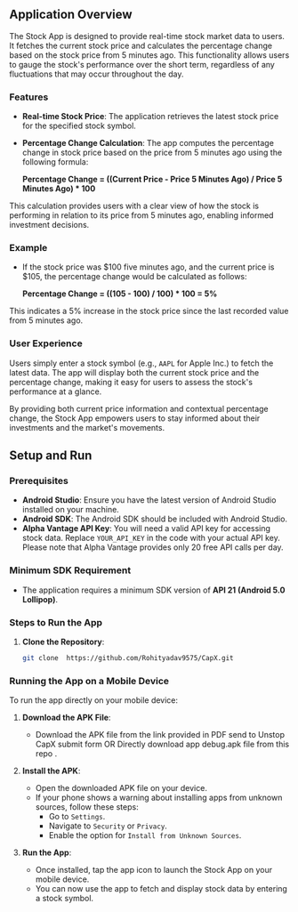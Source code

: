 ## Application Overview

The Stock App is designed to provide real-time stock market data to users. It fetches the current stock price and calculates the percentage change based on the stock price from 5 minutes ago. This functionality allows users to gauge the stock's performance over the short term, regardless of any fluctuations that may occur throughout the day.

### Features

- **Real-time Stock Price**: The application retrieves the latest stock price for the specified stock symbol.

- **Percentage Change Calculation**: The app computes the percentage change in stock price based on the price from 5 minutes ago using the following formula:

  **Percentage Change = ((Current Price - Price 5 Minutes Ago) / Price 5 Minutes Ago) * 100**

This calculation provides users with a clear view of how the stock is performing in relation to its price from 5 minutes ago, enabling informed investment decisions.

### Example

- If the stock price was $100 five minutes ago, and the current price is $105, the percentage change would be calculated as follows:

  **Percentage Change = ((105 - 100) / 100) * 100 = 5%**

This indicates a 5% increase in the stock price since the last recorded value from 5 minutes ago.

### User Experience

Users simply enter a stock symbol (e.g., `AAPL` for Apple Inc.) to fetch the latest data. The app will display both the current stock price and the percentage change, making it easy for users to assess the stock's performance at a glance.

By providing both current price information and contextual percentage change, the Stock App empowers users to stay informed about their investments and the market's movements.
## Setup and Run

### Prerequisites
- **Android Studio**: Ensure you have the latest version of Android Studio installed on your machine.
- **Android SDK**: The Android SDK should be included with Android Studio.
- **Alpha Vantage API Key**: You will need a valid API key for accessing stock data. Replace `YOUR_API_KEY` in the code with your actual API key. Please note that Alpha Vantage provides only 20 free API calls per day.

### Minimum SDK Requirement
- The application requires a minimum SDK version of **API 21 (Android 5.0 Lollipop)**.

### Steps to Run the App

1. **Clone the Repository**:
   ```bash
   git clone  https://github.com/Rohityadav9575/CapX.git

### Running the App on a Mobile Device

To run the app directly on your mobile device:

1. **Download the APK File**:
   - Download the APK file from the link provided in PDF send to Unstop CapX submit form OR Directly download app debug.apk file from this repo .

2. **Install the APK**:
   - Open the downloaded APK file on your device.
   - If your phone shows a warning about installing apps from unknown sources, follow these steps:
     - Go to `Settings`.
     - Navigate to `Security` or `Privacy`.
     - Enable the option for `Install from Unknown Sources`.

3. **Run the App**:
   - Once installed, tap the app icon to launch the Stock App on your mobile device.
   - You can now use the app to fetch and display stock data by entering a stock symbol.

